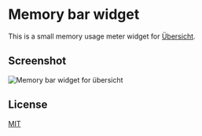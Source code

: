 # Memory bar widget

This is a small memory usage meter widget for [Übersicht](http://tracesof.net/uebersicht/).

## Screenshot

![Memory bar widget for übersicht](http://cl.ly/image/0H1X3l0z2v04/2014-07-11%20at%204.00%20pm.png)

## License

[MIT](./LICENSE)
